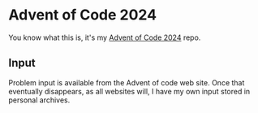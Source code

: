 # Advent of Code 2024

You know what this is, it's my [Advent of Code 2024](https://adventofcode.com/2024/) repo. 

## Input 

Problem input is available from the Advent of code web site. Once that eventually disappears, as all websites will, I have my own input stored in personal archives.
